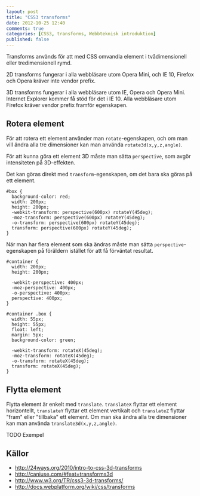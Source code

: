 ```yaml
---
layout: post
title: "CSS3 transforms"
date: 2012-10-25 12:40
comments: true
categories: [CSS3, transforms, Webbteknisk introduktion]
published: false
---
```


Transforms används för att med CSS omvandla element i tvådimensionell eller
tredimensionell rymd.

2D transforms fungerar i alla webbläsare utom Opera Mini, och IE 10, Firefox
och Opera kräver inte vendor prefix.

3D transforms fungerar i alla webbläsare utom IE, Opera och Opera Mini.
Internet Explorer kommer få stöd för det i IE 10. Alla webbläsare utom Firefox kräver
vendor prefix framför egenskapen.


## Rotera element

För att rotera ett element använder man `rotate`-egenskapen, och om man vill
ändra alla tre dimensioner kan man använda `rotate3d(x,y,z,angle)`.

För att kunna göra ett element 3D måste man sätta `perspective`, som avgör
intensiteten på 3D-effekten.

Det kan göras direkt med `transform`-egenskapen, om det bara ska göras på ett 
element.

    #box {
      background-color: red;
      width: 200px;
      height: 200px;
      -webkit-transform: perspective(600px) rotateY(45deg);
      -moz-transform: perspective(600px) rotateY(45deg);
      -o-transform: perspective(600px) rotateY(45deg);
      transform: perspective(600px) rotateY(45deg);
    }

När man har flera element som ska ändras måste man sätta
`perspective`-egenskapen på föräldern istället för att få förväntat resultat.

    #container {
      width: 200px;
      height: 200px;
    
      -webkit-perspective: 400px;
      -moz-perspective: 400px;
      -o-perspective: 400px;
      perspective: 400px;
    }
    
    #container .box {
      width: 55px;
      height: 55px;
      float: left;
      margin: 5px;
      background-color: green;
    
      -webkit-transform: rotateX(45deg);
      -moz-transform: rotateX(45deg);
      -o-transform: rotateX(45deg);
      transform: rotateX(45deg);
    }


## Flytta element

Flytta element är enkelt med `translate`. `translateX` flyttar ett element
horizontellt, `translateY` flyttar ett element vertikalt och `translateZ`
flyttar "fram" eller "tillbaka" ett element. Om man ska ändra alla tre
dimensioner kan man använda `translate3d(x,y,z,angle)`.

TODO Exempel


## Källor
* <http://24ways.org/2010/intro-to-css-3d-transforms>
* <http://caniuse.com/#feat=transforms3d>
* <http://www.w3.org/TR/css3-3d-transforms/>
* <http://docs.webplatform.org/wiki/css/transforms>
